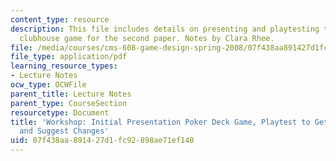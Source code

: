 ```yaml
---
content_type: resource
description: This file includes details on presenting and playtesting the modified
  clubhouse game for the second paper. Notes by Clara Rhee.
file: /media/courses/cms-608-game-design-spring-2008/07f438aa891427d1fc92898ae71ef140_MITCMS_608s08_lec_notes14.pdf
file_type: application/pdf
learning_resource_types:
- Lecture Notes
ocw_type: OCWFile
parent_title: Lecture Notes
parent_type: CourseSection
resourcetype: Document
title: 'Workshop: Initial Presentation Poker Deck Game, Playtest to Get Feedback,
  and Suggest Changes'
uid: 07f438aa-8914-27d1-fc92-898ae71ef140
---
```

